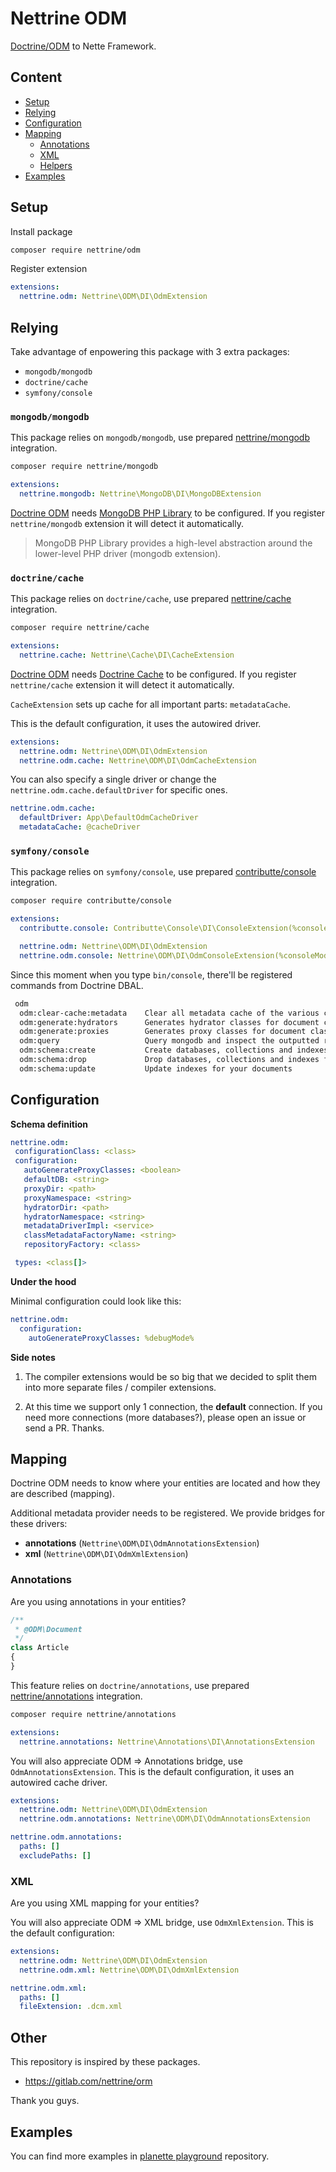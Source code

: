 # Nettrine ODM

[Doctrine/ODM](https://www.doctrine-project.org/projects/mongodb-odm) to Nette Framework.


## Content
- [Setup](#setup)
- [Relying](#relying)
- [Configuration](#configuration)
- [Mapping](#mapping)
  - [Annotations](#annotations)
  - [XML](#xml)
  - [Helpers](#helpers)
- [Examples](#examples)


## Setup

Install package

```bash
composer require nettrine/odm
```

Register extension

```yaml
extensions:
  nettrine.odm: Nettrine\ODM\DI\OdmExtension
```


## Relying

Take advantage of enpowering this package with 3 extra packages:

- `mongodb/mongodb`
- `doctrine/cache`
- `symfony/console`


### `mongodb/mongodb`

This package relies on `mongodb/mongodb`, use prepared [nettrine/mongodb](https://github.com/nettrine/mongodb) integration.

```bash
composer require nettrine/mongodb
```

```yaml
extensions:
  nettrine.mongodb: Nettrine\MongoDB\DI\MongoDBExtension
```

[Doctrine ODM](https://www.doctrine-project.org/projects/mongodb-odm) needs [MongoDB PHP Library](https://github.com/mongodb/mongo-php-library) to be configured. If you register `nettrine/mongodb` extension it will detect it automatically.

> MongoDB PHP Library provides a high-level abstraction around the lower-level PHP driver (mongodb extension).


### `doctrine/cache`

This package relies on `doctrine/cache`, use prepared [nettrine/cache](https://github.com/nettrine/cache) integration.

```bash
composer require nettrine/cache
```

```yaml
extensions:
  nettrine.cache: Nettrine\Cache\DI\CacheExtension
```

[Doctrine ODM](https://www.doctrine-project.org/projects/mongodb-odm) needs [Doctrine Cache](https://www.doctrine-project.org/projects/cache.html) to be configured. If you register `nettrine/cache` extension it will detect it automatically.

`CacheExtension` sets up cache for all important parts: `metadataCache`.

This is the default configuration, it uses the autowired driver.

```yaml
extensions:
  nettrine.odm: Nettrine\ODM\DI\OdmExtension
  nettrine.odm.cache: Nettrine\ODM\DI\OdmCacheExtension
```

You can also specify a single driver or change the `nettrine.odm.cache.defaultDriver` for specific ones.

```yaml
nettrine.odm.cache:
  defaultDriver: App\DefaultOdmCacheDriver
  metadataCache: @cacheDriver
```

### `symfony/console`

This package relies on `symfony/console`, use prepared [contributte/console](https://github.com/contributte/console) integration.

```bash
composer require contributte/console
```

```yaml
extensions:
  contributte.console: Contributte\Console\DI\ConsoleExtension(%consoleMode%)

  nettrine.odm: Nettrine\ODM\DI\OdmExtension
  nettrine.odm.console: Nettrine\ODM\DI\OdmConsoleExtension(%consoleMode%)
```

Since this moment when you type `bin/console`, there'll be registered commands from Doctrine DBAL.

```sh
 odm
  odm:clear-cache:metadata    Clear all metadata cache of the various cache drivers.
  odm:generate:hydrators      Generates hydrator classes for document classes.
  odm:generate:proxies        Generates proxy classes for document classes.
  odm:query                   Query mongodb and inspect the outputted results from your document classes.
  odm:schema:create           Create databases, collections and indexes for your documents
  odm:schema:drop             Drop databases, collections and indexes for your documents
  odm:schema:update           Update indexes for your documents
```

## Configuration

**Schema definition**

 ```yaml
nettrine.odm:
  configurationClass: <class>
  configuration:
    autoGenerateProxyClasses: <boolean>
    defaultDB: <string>
    proxyDir: <path>
    proxyNamespace: <string>
    hydratorDir: <path>
    hydratorNamespace: <string>
    metadataDriverImpl: <service>
    classMetadataFactoryName: <string>
    repositoryFactory: <class>

  types: <class[]>
```

**Under the hood**

Minimal configuration could look like this:

```yaml
nettrine.odm:
  configuration:
    autoGenerateProxyClasses: %debugMode%
```

**Side notes**

1. The compiler extensions would be so big that we decided to split them into more separate files / compiler extensions.

2. At this time we support only 1 connection, the **default** connection. If you need more connections (more databases?), please open an issue or send a PR. Thanks.


## Mapping

Doctrine ODM needs to know where your entities are located and how they are described (mapping).

Additional metadata provider needs to be registered. We provide bridges for these drivers:

- **annotations** (`Nettrine\ODM\DI\OdmAnnotationsExtension`)
- **xml** (`Nettrine\ODM\DI\OdmXmlExtension`)


### Annotations

Are you using annotations in your entities?

```php
/**
 * @ODM\Document
 */
class Article
{
}
```

This feature relies on `doctrine/annotations`, use prepared [nettrine/annotations](https://github.com/nettrine/annotations) integration.

```bash
composer require nettrine/annotations
```

```yaml
extensions:
  nettrine.annotations: Nettrine\Annotations\DI\AnnotationsExtension
```

You will also appreciate ODM => Annotations bridge, use `OdmAnnotationsExtension`. This is the default configuration, it uses an autowired cache driver.

```yaml
extensions:
  nettrine.odm: Nettrine\ODM\DI\OdmExtension
  nettrine.odm.annotations: Nettrine\ODM\DI\OdmAnnotationsExtension

nettrine.odm.annotations:
  paths: []
  excludePaths: []
```

### XML

Are you using XML mapping for your entities?

You will also appreciate ODM => XML bridge, use `OdmXmlExtension`. This is the default configuration:

```yaml
extensions:
  nettrine.odm: Nettrine\ODM\DI\OdmExtension
  nettrine.odm.xml: Nettrine\ODM\DI\OdmXmlExtension

nettrine.odm.xml:
  paths: []
  fileExtension: .dcm.xml
```

## Other

This repository is inspired by these packages.

- https://gitlab.com/nettrine/orm

Thank you guys.


## Examples

You can find more examples in [planette playground](https://github.com/planette/playground) repository.
